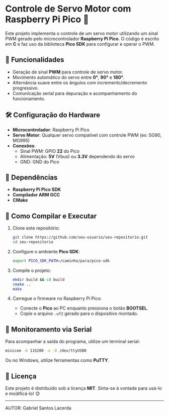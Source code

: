 # Controle de Servo Motor com Raspberry Pi Pico 🚀

Este projeto implementa o controle de um servo motor utilizando um sinal PWM gerado pelo microcontrolador **Raspberry Pi Pico**. O código é escrito em **C** e faz uso da biblioteca **Pico SDK** para configurar e operar o PWM.

## 📌 Funcionalidades

- Geração de sinal **PWM** para controle de servo motor.
- Movimento automático do servo entre **0°**, **90°** e **180°**.
- Alternância suave entre os ângulos com incremento/decremento progressivo.
- Comunicação serial para depuração e acompanhamento do funcionamento.

## 🛠️ Configuração do Hardware

- **Microcontrolador**: Raspberry Pi Pico
- **Servo Motor**: Qualquer servo compatível com controle PWM (ex: SG90, MG995)
- **Conexões**:
  - Sinal PWM: GPIO **22** do Pico
  - Alimentação: **5V** (Vbus) ou **3.3V** dependendo do servo
  - GND: GND do Pico

## 📝 Dependências

- **Raspberry Pi Pico SDK**
- **Compilador ARM GCC**
- **CMake**

## 🚀 Como Compilar e Executar

1. Clone este repositório:
   ```bash
   git clone https://github.com/seu-usuario/seu-repositorio.git
   cd seu-repositorio
   ```

2. Configure o ambiente **Pico SDK**:
   ```bash
   export PICO_SDK_PATH=/caminho/para/pico-sdk
   ```

3. Compile o projeto:
   ```bash
   mkdir build && cd build
   cmake ..
   make
   ```

4. Carregue o firmware no Raspberry Pi Pico:
   - Conecte o **Pico** ao PC enquanto pressiona o botão **BOOTSEL**.
   - Copie o arquivo `.uf2` gerado para o dispositivo montado.

## 📡 Monitoramento via Serial

Para acompanhar a saída do programa, utilize um terminal serial:
```bash
minicom -b 115200 -o -D /dev/ttyUSB0
```
Ou no Windows, utilize ferramentas como **PuTTY**.


## 📜 Licença

Este projeto é distribuído sob a licença **MIT**. Sinta-se à vontade para usá-lo e modificá-lo! 😊

---
AUTOR: Gabriel Santos Lacerda

